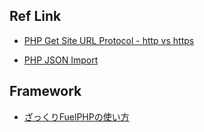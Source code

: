## Ref Link

* [PHP Get Site URL Protocol - http vs https](https://stackoverflow.com/questions/4503135/php-get-site-url-protocol-http-vs-https)

* [PHP JSON Import](https://teratail.com/questions/66691)

## Framework

* [ざっくりFuelPHPの使い方](https://qiita.com/kazukichi/items/2a6e242091c5f485b976)
